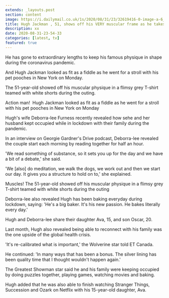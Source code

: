 ```yaml
---
extends: _layouts.post
section: content
image: https://i.dailymail.co.uk/1s/2020/08/31/23/32619416-0-image-a-6_1598913736272.jpg 
title: Hugh Jackman , 51, shows off his VERY muscular frame as he takes his dogs for a walk 
description: xx 
date: 2020-08-31-23-54-33 
categories: [latest, tv] 
featured: true 
--- 
```

He has gone to extraordinary lengths to keep his famous physique in shape during the coronavirus pandemic. 

And Hugh Jackman looked as fit as a fiddle as he went for a stroll with his pet pooches in New York on Monday. 

The 51-year-old showed off his muscular physique in a flimsy grey T-shirt teamed with white shorts during the outing.  

Action man!  Hugh Jackman looked as fit as a fiddle as he went for a stroll with his pet pooches in New York on Monday

Hugh's wife Deborra-lee Furness recently revealed how sehe and her husband kept occupied while in lockdown with their family during the pandemic.  

In an interview on Georgie Gardner's Drive podcast, Deborra-lee revealed the couple start each morning by reading together for half an hour.

'We read something of substance, so it sets you up for the day and we have a bit of a debate,' she said.

'We [also] do meditation, we walk the dogs, we work out and then we start our day. It gives you a structure to hold on to,' she explained.

Muscles! The 51-year-old showed off his muscular physique in a flimsy grey T-shirt teamed with white shorts during the outing

Deborra-lee also revealed Hugh has been baking everyday during lockdown, saying: 'He's a big baker. It's his new passion. He bakes literally every day.'

Hugh and Deborra-lee share their daughter Ava, 15, and son Oscar, 20. 

Last month, Hugh also revealed being able to reconnect with his family was the one upside of the global health crisis.

'It's re-calibrated what is important,' the Wolverine star told ET Canada.

He continued: 'In many ways that has been a bonus. The silver lining has been quality time that I thought wouldn't happen again.'

The Greatest Showman star said he and his family were keeping occupied by doing puzzles together, playing games, watching movies and baking.

Hugh added that he was also able to finish watching Stranger Things, Succession and Ozark on Netflix with his 15-year-old daughter, Ava.

